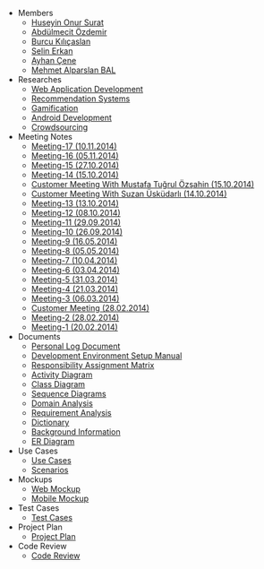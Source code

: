   * Members
    * [Huseyin Onur Surat](HuseyinOnurSurat.md)
    * [Abdülmecit Özdemir](AbdulmecitOzdemir.md)
    * [Burcu Kılıçaslan](BurcuKilicaslan.md)
    * [Selin Erkan](SelinErkan.md)
    * [Ayhan Çene](AyhanCene.md)
    * [Mehmet Alparslan BAL](MehmetAlparslanBal.md)
  * Researches
    * [Web Application Development](WebApplicationDevelopment.md)
    * [Recommendation Systems](RecommendationSystems.md)
    * [Gamification](Gamification.md)
    * [Android Development](AndroidDevelopment.md)
    * [Crowdsourcing](Crowdsourcing.md)
  * Meeting Notes
    * [Meeting-17 (10.11.2014)](Meeting17.md)
    * [Meeting-16 (05.11.2014)](Meeting16.md)
    * [Meeting-15 (27.10.2014)](Meeting15.md)
    * [Meeting-14 (15.10.2014)](Meeting14.md)
    * [Customer Meeting With Mustafa Tuğrul Özşahin (15.10.2014)](CustomerMeeting2.md)
    * [Customer Meeting With Suzan Üsküdarlı  (14.10.2014)](CustomerMeeting1.md)
    * [Meeting-13 (13.10.2014)](Meeting13.md)
    * [Meeting-12 (08.10.2014)](Meeting12.md)
    * [Meeting-11 (29.09.2014)](Meeting11.md)
    * [Meeting-10 (26.09.2014)](MeetingNotes10.md)
    * [Meeting-9 (16.05.2014)](MeetingNotesNine.md)
    * [Meeting-8 (05.05.2014)](MeetingNotesEight.md)
    * [Meeting-7 (10.04.2014)](MeetingNotesSeven.md)
    * [Meeting-6 (03.04.2014)](MeetingNotesSix.md)
    * [Meeting-5 (31.03.2014)](MeetingNotesFive.md)
    * [Meeting-4 (21.03.2014)](MeetingNotesFour.md)
    * [Meeting-3 (06.03.2014)](MeetingNotesThree.md)
    * [Customer Meeting (28.02.2014)](CustomerMeetingNotes.md)
    * [Meeting-2 (28.02.2014)](MeetingNotesTwo.md)
    * [Meeting-1 (20.02.2014)](MeetingNotes#Meeting_1.md)
  * Documents
    * [Personal Log Document](PersonalLog.md)
    * [Development Environment Setup Manual](DevelopmentEnviornmentSetupManual.md)
    * [Responsibility Assignment Matrix](ResponsibilityAssignmentMatrix.md)
    * [Activity Diagram](ActivityDiagram.md)
    * [Class Diagram](ClassDiagram.md)
    * [Sequence Diagrams](SequenceDiagram2.md)
    * [Domain Analysis](DomainAnalysis.md)
    * [Requirement Analysis](RequirementAnalysis.md)
    * [Dictionary](Dictionary.md)
    * [Background Information](Background_Info.md)
    * [ER Diagram](ER_Diagram.md)
  * Use Cases
    * [Use Cases](UseCases.md)
    * [Scenarios](Scenarios.md)
  * Mockups
    * [Web Mockup](WebpageMockup.md)
    * [Mobile Mockup](MobileMockup.md)
  * Test Cases
    * [Test Cases](TestCases.md)
  * Project Plan
    * [Project Plan](ProjectPlan.md)
  * Code Review
    * [Code Review](CodeReview.md)